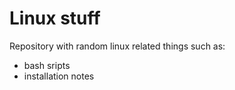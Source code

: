 # Linux stuff

Repository with random linux related things such as:
 - bash sripts
 - installation notes
